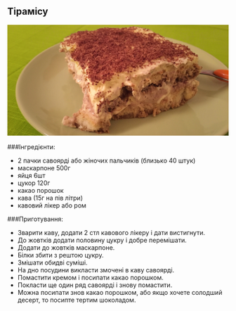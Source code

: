 Тірамісу
--------
![](tiramisu.jpg)

###Інгредієнти:

- 2 пачки савоярді або жіночих пальчиків (близько 40 штук)
- маскарпоне 500г
- яйця 6шт
- цукор 120г
- какао порошок
- кава (15г на пів літри)
- кавовий лікер або ром

###Приготування:
- Зварити каву, додати 2 стл кавового лікеру і дати вистигнути.
- До жовтків додати половину цукру і добре перемішати.
- Додати до жовтків маскарпоне.
- Білки збити з рештою цукру.
- Змішати обидві суміші.
- На дно посудини викласти змочені в каву савоярді.
- Помастити кремом і посипати какао порошком.
- Покласти ще один ряд савоярді і знову помастити.
- Можна посипати знов какао порошком, або якщо хочете солодший десерт, то посипте тертим шоколадом.
